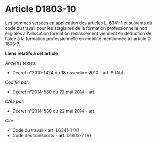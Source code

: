 # Article D1803-10

Les sommes versées en application des articles L. 6341-1 et suivants du code du travail pour les stagiaires de la formation
professionnelle non éligibles à l'allocation formation reclassement viennent en déduction de l'aide à la formation
professionnelle en mobilité mentionnée à l'article D. 1803-7.

**Liens relatifs à cet article**

_Anciens textes_:

  - Décret n°2010-1424 du 18 novembre 2010 - art. 9 (Ab)

_Codifié par_:

  - Décret n°2014-530 du 22 mai 2014 - art.

_Créé par_:

  - Décret n°2014-530 du 22 mai 2014 - art.

_Cite_:

  - Code du travail - art. L6341-1 (V)
  - Code des transports - art. D1803-7 (V)
